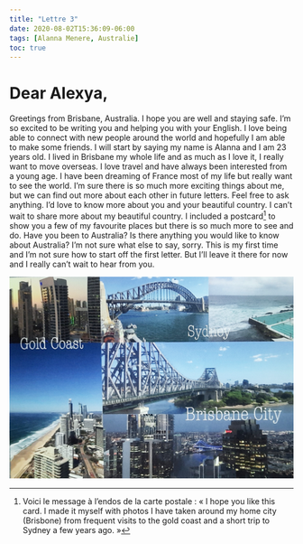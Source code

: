 ```yaml
---
title: "Lettre 3"
date: 2020-08-02T15:36:09-06:00
tags: [Alanna Menere, Australie]
toc: true
---
```

# Dear Alexya, 
Greetings from Brisbane, Australia. I hope you are well and staying safe. I’m so excited to be writing you and helping you with your English. I love being able to connect with new people around the world and hopefully I am able to make some friends. I will start by saying my name is Alanna and I am 23 years old. I lived in Brisbane my whole life and as much as I love it, I really want to move overseas. I love travel and have always been interested from a young age. I have been dreaming of France most of my life but really want to see the world. I’m sure there is so much more exciting things about me, but we can find out more about each other in future letters. Feel free to ask anything. I’d love to know more about you and your beautiful country. I can’t wait to share more about my beautiful country. I included a postcard[^1] to show you a few of my favourite places but there is so much more to see and do. Have you been to Australia? Is there anything you would like to know about Australia? I’m not sure what else to say, sorry. This is my first time and I’m not sure how to start off the first letter. But I’ll leave it there for now and I really can’t wait to hear from you.

![alt text](content/docs/cupper-shortcodes/cartepostale.jpg "Title")

[^1]: Voici le message à l’endos de la carte postale : « I hope you like this card. I made it myself with photos I have taken around my home city (Brisbone) from frequent visits to the gold coast and a short trip to Sydney a few years ago. »
